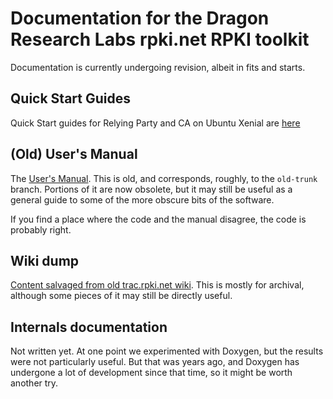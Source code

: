 # Documentation for the Dragon Research Labs rpki.net RPKI toolkit

Documentation is currently undergoing revision, albeit in fits and starts.

## Quick Start Guides

Quick Start guides for Relying Party and CA on Ubuntu Xenial are
[here](quickstart/README.md)

## (Old) User's Manual

The [User's Manual](manual/).  This is old, and corresponds, roughly,
to the `old-trunk` branch.  Portions of it are now obsolete, but it
may still be useful as a general guide to some of the more obscure
bits of the software.

If you find a place where the code and the manual disagree, the code
is probably right.

## Wiki dump

[Content salvaged from old trac.rpki.net wiki](wiki-dump/).  This is
mostly for archival, although some pieces of it may still be directly
useful.

## Internals documentation

Not written yet.  At one point we experimented with Doxygen, but the
results were not particularly useful.  But that was years ago, and
Doxygen has undergone a lot of development since that time, so it
might be worth another try.
